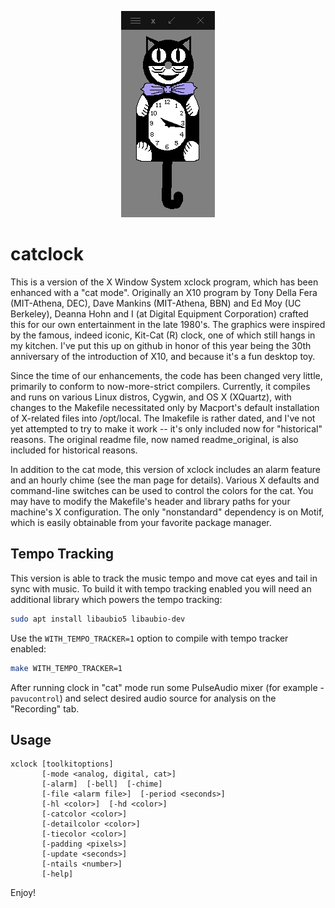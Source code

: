 <p align="center">
  <img src="catclock.gif">
</p>

catclock
========

This is a version of the X Window System xclock program, which has been enhanced with a "cat mode". Originally an X10 program by Tony Della Fera (MIT-Athena, DEC), Dave Mankins (MIT-Athena, BBN) and Ed Moy (UC Berkeley), Deanna Hohn and I (at Digital Equipment Corporation) crafted this for our own entertainment in the late 1980's. The graphics were inspired by the famous, indeed iconic, Kit-Cat (R) clock, one of which still hangs in my kitchen. I've put this up on github in honor of this year being the 30th anniversary of the introduction of X10, and because it's a fun desktop toy.

Since the time of our enhancements, the code has been changed very little, primarily to conform to now-more-strict compilers. Currently, it compiles and runs on various Linux distros, Cygwin, and OS X (XQuartz), with changes to the Makefile necessitated only by Macport's default installation of X-related files into /opt/local. The Imakefile is rather dated, and I've not yet attempted to try to make it work -- it's only included now for "historical" reasons. The original readme file, now named readme_original, is also included for historical reasons.

In addition to the cat mode, this version of xclock includes an alarm feature and an hourly chime (see the man page for details). Various X defaults and command-line switches can be used to control the colors for the cat. You may have to modify the Makefile's header and library paths for your machine's X configuration. The only "nonstandard" dependency is on Motif, which is easily obtainable from your favorite package manager.

## Tempo Tracking

This version is able to track the music tempo and move cat eyes and tail in sync with music.
To build it with tempo tracking enabled you will need an additional library which powers the tempo tracking:

```bash
sudo apt install libaubio5 libaubio-dev
```

Use the `WITH_TEMPO_TRACKER=1` option to compile with tempo tracker enabled:

```bash
make WITH_TEMPO_TRACKER=1
```

After running clock in "cat" mode run some PulseAudio mixer (for example - `pavucontrol`) and select desired audio source for analysis on the "Recording" tab.

## Usage

```
xclock [toolkitoptions]
       [-mode <analog, digital, cat>]
       [-alarm]  [-bell]  [-chime]
       [-file <alarm file>]  [-period <seconds>]
       [-hl <color>]  [-hd <color>]
       [-catcolor <color>]
       [-detailcolor <color>]
       [-tiecolor <color>]
       [-padding <pixels>]
       [-update <seconds>]
       [-ntails <number>]
       [-help]
```

Enjoy!

